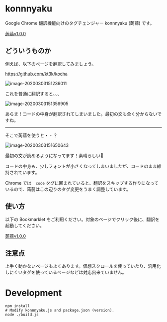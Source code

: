 # konnnyaku

Google Chrome 翻訳機能向けのタグチェンジャー konnnyaku (蒟蒻) です。


<!-- Bookmarklet Start -->  
<a href='javascript:(function()%7B%22use%20strict%22%3BArray.from(document.querySelectorAll(%22pre%22)).filter(function(r)%7Breturn%20r.innerHTML.match(%2F%3C.*%3E%2F)%7C%7Cr.innerHTML.match(%2F%5Cn%2F)%7D).forEach(function(r)%7Breturn%20r.outerHTML%3D%22%3Ccode%3E%22%2Br.outerHTML%2B%22%3C%2Fcode%3E%22%7D)%2CArray.from(document.querySelectorAll(%22pre.geist-overflow-scroll-y%22)).forEach(function(r)%7Breturn%20r.outerHTML%3D%22%3Ccode%3E%22%2Br.outerHTML%2B%22%3C%2Fcode%3E%22%7D)%2CArray.from(document.querySelectorAll(%22code%2C%20.editor-wrapper%22)).filter(function(r)%7Breturn!r.innerHTML.match(%2F%3C.*%3E%2F)%7D).forEach(function(r)%7Breturn%20r.outerHTML%3Dr.outerHTML.replace(%2Fcode%2Fg%2C%22span%22)%7D)%3B%7D)()'>蒟蒻v1.0.0</a>
<!-- Bookmarklet End -->




## どういうものか

例えば、以下のページを翻訳してみましょう。

 https://github.com/kt3k/kocha 

![image-20200303151236011](C:\Users\ampcp\AppData\Roaming\Typora\typora-user-images\image-20200303151236011.png)

これを普通に翻訳すると、、、

![image-20200303151356905](C:\Users\ampcp\AppData\Roaming\Typora\typora-user-images\image-20200303151356905.png)

あらま！コードの中身が翻訳されてしまいました。最初の文も全く分からないですね。

------

そこで蒟蒻を使うと・・？

![image-20200303151650643](C:\Users\ampcp\AppData\Roaming\Typora\typora-user-images\image-20200303151650643.png)

最初の文が読めるようになってます！素晴らしい👏

コードの中身も、少しフォントが小さくなってしまいましたが、コードのまま維持されています。

Chrome では　`code` タグに囲まれていると、翻訳をスキップする作りになっているので、蒟蒻はこの辺りのタグ変更をうまく調整しています。



## 使い方

以下の Bookmarklet をご利用ください。対象のページでクリック後に、翻訳を起動してください。





<!-- Bookmarklet Start -->  
<a href='javascript:(function()%7B%22use%20strict%22%3BArray.from(document.querySelectorAll(%22pre%22)).filter(function(r)%7Breturn%20r.innerHTML.match(%2F%3C.*%3E%2F)%7C%7Cr.innerHTML.match(%2F%5Cn%2F)%7D).forEach(function(r)%7Breturn%20r.outerHTML%3D%22%3Ccode%3E%22%2Br.outerHTML%2B%22%3C%2Fcode%3E%22%7D)%2CArray.from(document.querySelectorAll(%22pre.geist-overflow-scroll-y%22)).forEach(function(r)%7Breturn%20r.outerHTML%3D%22%3Ccode%3E%22%2Br.outerHTML%2B%22%3C%2Fcode%3E%22%7D)%2CArray.from(document.querySelectorAll(%22code%2C%20.editor-wrapper%22)).filter(function(r)%7Breturn!r.innerHTML.match(%2F%3C.*%3E%2F)%7D).forEach(function(r)%7Breturn%20r.outerHTML%3Dr.outerHTML.replace(%2Fcode%2Fg%2C%22span%22)%7D)%3B%7D)()'>蒟蒻v1.0.0</a>
<!-- Bookmarklet End -->






## 注意点

上手く動かないページもよくあります。仮想スクロールを使っていたり、汎用化しにくいタグを使っているページなどは対応出来ていません。


# Development

```shell
npm install
# Modify konnnyaku.js and package.json (version).
node ./build.js
```
